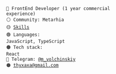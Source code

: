 <code>🔴 FrontEnd Developer (1 year commercial experience)</code><br/>
<code>⚪ Community: Metarhia</code><br/>
<code>🟡 [Skills](SKILLS.md)</code><br/>
<code>🟢 Languages: JavaScript, TypeScript</code><br/>
<code>🟤 Tech stack: React</code><br/>
<code>🔵 Telegram: [@m_volchinskiy](https://t.me/m_volchinskiy)</code><br/>
<code>🟠 [thyxaxa@gmail.com](mailto:thyxaxas@gmail.com)</code><br/>
